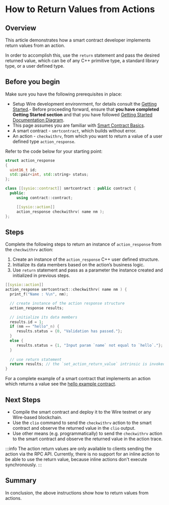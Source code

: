 # How to Return Values from Actions

## Overview

This article demonstrates how a smart contract developer implements return values from an action.

In order to accomplish this, use the `return` statement and pass the desired returned value, which can be of any C++ primitive type, a standard library type, or a user defined type.

## Before you begin

Make sure you have the following prerequisites in place:

- Setup Wire development environrment, for details consult the [Getting Started](/docs/getting-started/install-dependencies.md).- Before proceeding forward, ensure that **you have completed Getting Started section** and that you have followed [Getting Started Documentation Diagram](/docs/getting-started/getting-started-intro.md).
- This page assumes you are familiar with [Smart Contract Basics](/docs/smart-contract-development/smart-contract-basics).
- A smart contract - `smrtcontract`, which builds without error.
- An action -  `checkwithrv`, from which you want to return a value of a user defined type `action_response`.

Refer to the code below for your starting point:

```cpp
struct action_response
{
  uint16_t id;
  std::pair<int, std::string> status;
};

class [[sysio::contract]] smrtcontract : public contract {
  public:
     using contract::contract;

     [[sysio::action]]
     action_response checkwithrv( name nm );
};
```

## Steps

Complete the following steps to return an instance of `action_response` from the `checkwithrv` action:

1. Create an instance of the `action_response` C++ user defined structure.
2. Initialize its data members based on the action’s business logic.
3. Use `return` statement and pass as a parameter the instance created and initialized in previous steps.

```cpp
[[sysio::action]]
action_response smrtcontract::checkwithrv( name nm ) {
  print_f("Name : %\n", nm);

  // create instance of the action response structure
  action_response results;

  // initialize its data members
  results.id = 1;
  if (nm == "hello"_n) {
     results.status = {0, "Validation has passed."};
  }
  else {
     results.status = {1, "Input param `name` not equal to `hello`."};
  }
  
  // use return statement
  return results; // the `set_action_return_value` intrinsic is invoked automatically here
}
```

For a complete example of a smart contract that implements an action which returns a value see the [hello example contract](https://github.com/Wire-Network/guides/hello-world-contract).

## Next Steps

- Compile the smart contract and deploy it to the Wire testnet or any Wire-based blockchain.
- Use the `clio` command to send the `checkwithrv` action to the smart contract and observe the returned value in the `clio` output.
- Use other means (e.g. programmatically) to send the  `checkwithrv` action to the smart contract and observe the returned value in the action trace.

:::info
The action return values are only available to clients sending the action via the RPC API. Currently, there is no support for an inline action to be able to use the return value, because inline actions don't execute synchronously.
:::

## Summary

In conclusion, the above instructions show how to return values from actions.
